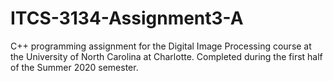 # ITCS-3134-Assignment3-A
C++ programming assignment for the Digital Image Processing course at the University of North Carolina at Charlotte. Completed during the first half of the Summer 2020 semester.
